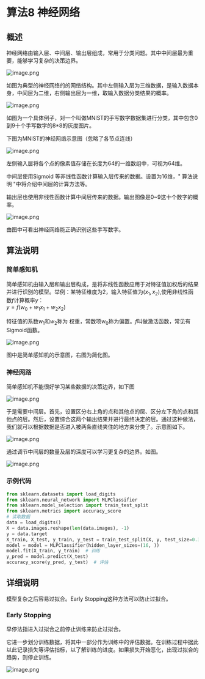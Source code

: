 # 算法8 神经网络

## 概述

神经网络由输入层、中间层、输出层组成，常用于分类问题。其中中间层最为重要，能够学习复杂的决策边界。

![image.png](images/1.png)

如图为典型的神经网络的的网络结构。其中左侧输入层为三维数据，是输入数据本身，中间层为二维，右侧输出层为一维，取输入数据分类结果的概率。

![image.png](images/2.png)

如图为一个具体例子，对一个叫做MNIST的手写数字数据集进行分类，其中包含0到9十个手写数字的8*8的灰度图片。

下图为MNIST的神经网络示意图（忽略了各节点连线）

![image.png](images/3.png)

左侧输入层将各个点的像素值存储在长度为64的一维数组中，可视为64维。  

中间层使用Sigmoid 等非线性函数计算输入层传来的数据。设置为16维，" 算法说明 "中将介绍中间层的计算方法等。  

输出层也使用非线性函数计算中间层传来的数据。输出图像是0~9这十个数字的概率。  

![image.png](images/4.png)

由图中可看出神经网络能正确识别这些手写数字。  

## 算法说明

### 简单感知机

简单感知机由输入层和输出层构成，是将非线性函数应用于对特征值加权后的结果并进行识别的模型。举例：某特征维度为2，输入特征值为$(x_1,x_2)$,使用非线性函数$f$计算概率$y$：  
$y=f(w_0+w_1x_1+w_2x_2)$  

特征值的系数$w_1$和$w_2$称为 权重，常数项$w_0$称为偏置。$f$叫做激活函数，常见有Sigmoid函数。

![image.png](images/5.png)  

图中是简单感知机的示意图，右图为简化图。  

### 神经网路

简单感知机不能很好学习某些数据的决策边界，如下图  

![image.png](images/6.png)

于是需要中间层。首先，设置区分右上角的点和其他点的层、区分左下角的点和其他点的层。然后，设置综合这两个输出结果并进行最终决定的层。通过这种做法，我们就可以根据数据是否进入被两条直线夹住的地方来分类了。示意图如下。  

![image.png](images/7.png)

通过调节中间层的数量及层的深度可以学习更复杂的边界。如图。

![image.png](images/8.png)

### 示例代码

``` python
from sklearn.datasets import load_digits
from sklearn.neural_network import MLPClassifier
from sklearn.model_selection import train_test_split
from sklearn.metrics import accuracy_score
# 读取数据
data = load_digits()
X = data.images.reshape(len(data.images), -1)
y = data.target
X_train, X_test, y_train, y_test = train_test_split(X, y, test_size=0.3)
model = model = MLPClassifier(hidden_layer_sizes=(16, ))
model.fit(X_train, y_train)  # 训练
y_pred = model.predict(X_test)
accuracy_score(y_pred, y_test)  # 评估
```

## 详细说明

模型复杂之后容易过拟合。Early Stopping这种方法可以防止过拟合。

### Early Stopping

早停法指进入过拟合之前停止训练来防止过拟合。  

它进一步划分训练数据，将其中一部分作为训练中的评估数据。在训练过程中据此以此记录损失等评估指标，以了解训练的进度。如果损失开始恶化，出现过拟合的趋势，则停止训练。

![image.png](images/9.png)